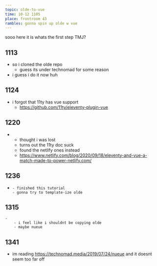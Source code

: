 ```yaml
---
topic: olde-to-vue
time: 10-12 1105
place: frontroom 43
rambles: gonna spin up olde w vue
---
```


sooo here it is
whats the first step
  TMJ?
  
## 1113

- so i cloned the olde repo
  - guess its under technomad for some reason
- i guess i do it now huh

## 1124

- i forgot that 11ty has vue support
  - https://github.com/11ty/eleventy-plugin-vue

## 1220

  - 
    - thought i was lost
    - turns out the 11ty doc suck
    - found the netlify ones instead
    - https://www.netlify.com/blog/2020/09/18/eleventy-and-vue-a-match-made-to-power-netlify.com/

## 1236

  - 
		- finished this tutorial
		- gonna try to template-ize olde

## 1315

	-	
		- i feel like i shouldnt be copying olde
		- maybe nueue

## 1341

- im reading https://technomad.media/2019/07/24/nueue and it doesnt seem too far off
